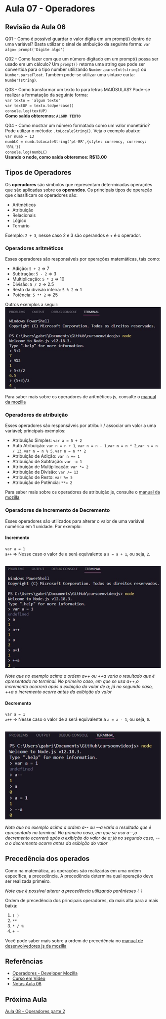 # Aula 07 - Operadores

## Revisão da Aula 06

Q01 - Como é possível guardar o valor digita em um prompt() dentro de uma variável?
Basta utilizar o sinal de atribuição da seguinte forma: `var algo= prompt('Digite algo')`

Q02 - Como fazer com que um número digitado em um prompt() possa ser usado em um cálculo?
Um `prompt()` retorna uma string que pode ser convertida para o tipo number utilizando `Number.parseInt(string)` ou `Number.parseFloat`. Também pode-se utilizar uma sintaxe curta: `Number(string)`.

Q03 - Como transformar um texto to para letras MAIÚSULAS?
Pode-se realizar a formatação da seguinte forma:<br/>
`var texto = 'algum texto'`<br/>
`var textUP = texto.toUpercase()`<br/>
`console.log(textUP)`<br/>
**Como saída obteremos: `ALGUM TEXTO`**

Q04 - Como mostrar um número formatado como um valor monetário?
Pode utilizar o método: `.toLocaleString()`. Veja o exemplo abaixo:<br/>
`var numb = 13`<br/>
`numbLC = numb.toLocaleString('pt-BR',{style: currency, currency: 'BRL'})`<br/>
`console.log(numbLC)`<br/>
**Usando o node, como saída obteremos: R$13.00**

## Tipos de Operadores

Os **operadores** são símbolos que representam determinadas operações que são aplicadas sobre os **operandos**. Os principais tipos de operação que classificam os operadores são:

- Aritméticos
- Atribuição
- Relacionais
- Lógico
- Ternário

Exemplo: `2 + 3`, nesse caso 2 e 3 são operandos e + é o operador.

### Operadores aritméticos

Esses operadores são responsáveis por operações matemáticas, tais como:

- Adição: `5 + 2` => 7
- Subtração: `5 - 2` => 3
- Multiplicação: `5 * 2` => 10
- Divisão: `5 / 2` => 2.5
- Resto da divisão inteira: `5 % 2` => 1
- Potência: `5 ** 2` => 25

Outros exemplos a seguir:<br/>
![Exemplos de operadores Aritmeticos no terminal do node js](operadoresAritmeticos.jpg)

Para saber mais sobre os operadores de aritméticos js, consulte o [manual da mozilla](https://developer.mozilla.org/pt-BR/docs/Web/JavaScript/Guide/Expressions_and_Operators#operadores_aritmeticos)

### Operadores de atribuição

Esses operadores são responsáveis por atribuir / associar um valor a uma variável; principais exemplos:

- Atribuição Simples: `var a = 5 + 2`
- Auto Atribuição: `var n = n + 1`, `var n = n - 1`,`var n = n * 2`,`var n = n / 13`, `var n = n % 5`, `var n = n ** 2`
- Atribuição de Adição: `var n += 1`
- Atribuição de Subtração: `var -= 1`
- Atribuição de Multiplicação: `var *= 2`
- Atribuição de Divisão: `var /= 13`
- Atribuição de Resto: `var %= 5`
- Atribuição de Potência: `**= 2`

Para saber mais sobre os operadores de atribuição js, consulte o [manual da mozilla](https://developer.mozilla.org/pt-BR/docs/Web/JavaScript/Guide/Expressions_and_operators)

### Operadores de Incremento de Decremento

Esses operadores são utilizados para alterar o valor de uma variável numérica em 1 unidade.
Por exemplo:

#### Incremento

`var a = 1`<br/>
`a++` => Nesse caso o valor de a será equivalente a `a = a + 1`, ou seja, `2`.<br/><br/>

![Exemplo de incremento](incrementoExemplo.jpg) <br/>

_Note que no exemplo acima a ordem a++ ou ++a varia o resultado que é apresentado no terminal. No primeiro caso, em que se usa a++,o incremento ocorrerá após a exibição do valor de a; já no segundo caso, ++a o incremento ocorre antes da exibição do valor_

#### Decremento

`var a = 1`<br/>
`a++` => Nesse caso o valor de a será equivalente a `a = a - 1`, ou seja, `0`.<br/><br/>

![Exemplo de decremento](decrementoExemplo.jpg) <br/>

_Note que no exemplo acima a ordem a-- ou --a varia o resultado que é apresentado no terminal. No primeiro caso, em que se usa a--,o decremento ocorrerá após a exibição do valor de a; já no segundo caso, --a o decremento ocorre antes da exibição do valor_

## Precedência dos operados

Como na matemática, as operações são realizadas em uma ordem específica, a precedência. A precedência determina qual operação deve ser realizada primeiro.

_Note que é possível alterar a precedência utilizando parênteses `(` `)`_

Ordem de precedência dos principais operadores, da mais alta para a mais baixa:

1. `( )`
2. `**`
3. `* / %`
4. `+ -`

Você pode saber mais sobre a ordem de precedência no [manual de desenvolvedores js da mozilla](https://developer.mozilla.org/pt-BR/docs/Web/JavaScript/Reference/Operators/Operator_Precedence)

## Referências

- [Operadores - Developer Mozilla](https://developer.mozilla.org/pt-BR/docs/Web/JavaScript/Guide/Expressions_and_operators)
- [Curso em Vídeo](https://www.youtube.com/c/CursoemV%C3%ADdeo)
- [Notas Aula 06](../Aula06/)

## Próxima Aula

[Aula 08 - Operadores parte 2](../../moduloB/Aula08/)
